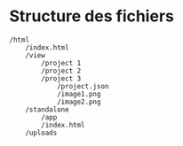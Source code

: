 # Structure des fichiers

    /html
        /index.html
        /view
            /project 1
            /project 2
            /project 3
                /project.json
                /image1.png
                /image2.png
        /standalone
            /app
            /index.html
        /uploads



